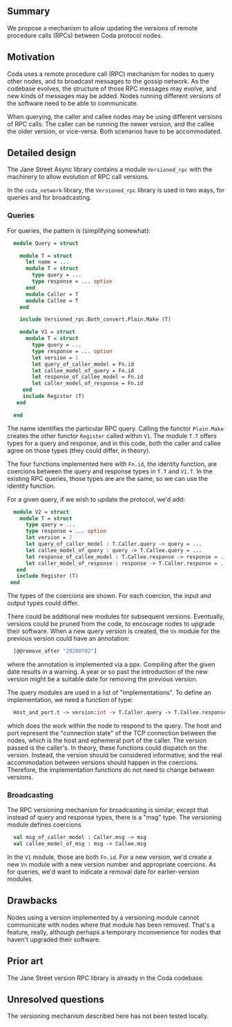 ## Summary

We propose a mechanism to allow updating the versions of remote procedure
calls (RPCs) between Coda protocol nodes.

## Motivation

Coda uses a remote procedure call (RPC) mechanism for nodes to query
other nodes, and to broadcast messages to the gossip network. As the
codebase evolves, the structure of those RPC messages may evolve, and
new kinds of messages may be added. Nodes running different versions
of the software need to be able to communicate.

When querying, the caller and callee nodes may be using different
versions of RPC calls. The caller can be running the newer version,
and the callee the older version, or vice-versa. Both scenarios have
to be accommodated.

## Detailed design

The Jane Street Async library contains a module `Versioned_rpc` with
the machinery to allow evolution of RPC call versions.

In the `coda_network` library, the `Versioned_rpc` library is used in
two ways, for queries and for broadcasting.

### Queries

For queries, the pattern is (simplifying somewhat):

```ocaml
  module Query = struct

    module T = struct
      let name = ...
      module T = struct
        type query = ...
        type response = ... option
      end
      module Caller = T
      module Callee = T
    end

    include Versioned_rpc.Both_convert.Plain.Make (T)

    module V1 = struct
      module T = struct
        type query = ...
        type response = ... option
        let version = 1
        let query_of_caller_model = Fn.id
        let callee_model_of_query = Fn.id
        let response_of_callee_model = Fn.id
        let caller_model_of_response = Fn.id
     end
     include Register (T)
   end

  end
```
The name identifies the particular RPC query.  Calling the functor
`Plain.Make` creates the other functor `Register` called within
`V1`. The module `T.T` offers types for a query and response, and in
this code, both the caller and callee agree on those types (they could
differ, in theory).

The four functions implemented here with `Fn.id`, the identity
function, are coercions between the query and response types in
`T.T` and `V1.T`. In the existing RPC queries, those types are
are the same, so we can use the identity function.

For a given query, if we wish to update the protocol, we'd add:

```ocaml
  module V2 = struct
    module T = struct
      type query = ...
      type response = ... option
      let version = 2
      let query_of_caller_model : T.Caller.query -> query = ...
      let callee_model_of_query : query -> T.Callee.query = ...
      let response_of_callee_model : T.Callee.response -> response = ...
      let caller_model_of_response : response -> T.Caller.response = ...
   end
   include Register (T)
 end
```
The types of the coercions are shown. For each coercion, the input and
output types could differ.

There could be additional new modules for subsequent versions. Eventually,
versions could be pruned from the code, to encourage nodes to upgrade their
software. When a new query version is created, the `Vn` module for the previous
version could have an annotation:
```ocaml
  [@@remove_after "20200702"]
```
where the annotation is implemented via a ppx. Compiling after the
given date results in a warning. A year or so past the introduction of
the new version might be a suitable date for removing the previous
version.

The query modules are used in a list of "implementations". To define
an implementation, we need a function of type:
```ocaml
  Host_and_port.t -> version:int -> T.Caller.query -> T.Callee.response option Deferred.t
```
which does the work within the node to respond to the query. The host
and port represent the "connection state" of the TCP connection
between the nodes, which is the host and ephemeral port of the
caller. The version passed is the caller's. In theory, these functions
could dispatch on the version. Instead, the version should be
considered informative, and the real accommodation between versions
should happen in the coercions. Therefore, the implementation
functions do not need to change between versions.

### Broadcasting

The RPC versioning mechanism for broadcasting is similar, except that instead of
query and response types, there is a "msg" type. The versioning module defines
coercions

```ocaml
  val msg_of_caller_model : Caller.msg -> msg
  val callee_model_of_msg : msg -> Callee.msg
```

In the `V1` module, those are both `Fn.id`. For a new version, we'd
create a new `Vn` module with a new version number and appropriate
coercions.  As for queries, we'd want to indicate a removal date for
earlier-version modules.

## Drawbacks

Nodes using a version implemented by a versioning module cannot communicate
with nodes where that module has been removed. That's a feature, really,
although perhaps a temporary inconvenience for nodes that haven't upgraded their
software.

## Prior art

The Jane Street version RPC library is already in the Coda codebase.

## Unresolved questions

The versioning mechanism described here has not been tested locally.
